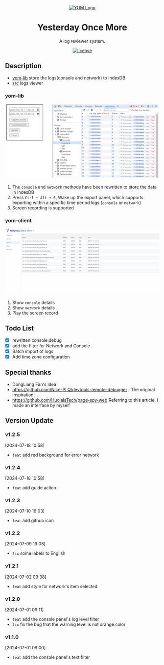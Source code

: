 <div align="center">
  <a href="https://mbigflower.github.io/yom/" target="_blank">
    <img alt="YOM Logo" width="200" src="./public/favicon.ico"/>
  </a>
</div>
<div align="center">
  <h1>Yesterday Once More</h1>
</div>

<div align="center">

A log reviewer system.

[![license](https://img.shields.io/badge/license-MIT-blue.svg)](https://github.com/mBigFlower/YOM-Client/blob/main/LICENSE)

</div>

## Description

- [yom-lib](./yom/README_DEV.md) store the logs(console and network) to IndexDB
- [src](./yom-client/README.md) logs viewer

### yom-lib

![saveLogs.png](./screenshots/saveLogs.png)

1. The `console` and `network` methods have been rewritten to store the data in IndexDB
2. Press `Ctrl + Alt + 6`, Wake up the export panel, which supports exporting within a specific time period logs (`console` or `network`)
3. Screen recording is supported

### yom-client

![showLogs.gif](./screenshots/showNetwork.gif)

1. Show `console` details
2. Show `network` details
3. Play the screen record

## Todo List

- [x] rewritten console.debug 
- [x] add the filter for Network and Console
- [x] Batch import of logs 
- [x] Add time zone configuration

## Special thanks

- DongLiang Fan's idea
- https://github.com/Nice-PLQ/devtools-remote-debugger : The original inspiration
- https://github.com/HuolalaTech/page-spy-web Referring to this article, I made an interface by myself


## Version Update

### v1.2.5

[2024-07-18 10:58]
- `feat` add red background for error network

### v1.2.4

[2024-07-18 10:58]
- `feat` add guide action 

### v1.2.3

[2024-07-10 16:03]
- `feat` add github icon 

### v1.2.2

[2024-07-09 19:08]
- `fix` some labels to English 

### v1.2.1

[2024-07-02 09:38]
- `feat` add style for network's item selected

### v1.2.0

[2024-07-01 09:11]
- `feat` add the console panel's log level filter
- `fix` fix the bug that the warning level is not orange color

### v1.1.0

[2024-07-01 09:00]
- `feat` add the console panel's text filter
